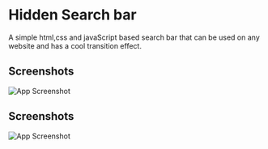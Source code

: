 
# Hidden Search bar

A simple html,css and javaScript based
search bar that can be used on any website and has a cool transition effect.


## Screenshots

![App Screenshot](https://via.placeholder.com/468x300?text=App+Screenshot+Here)


## Screenshots

![App Screenshot](https://via.placeholder.com/468x300?text=App+Screenshot+Here)

  

 
